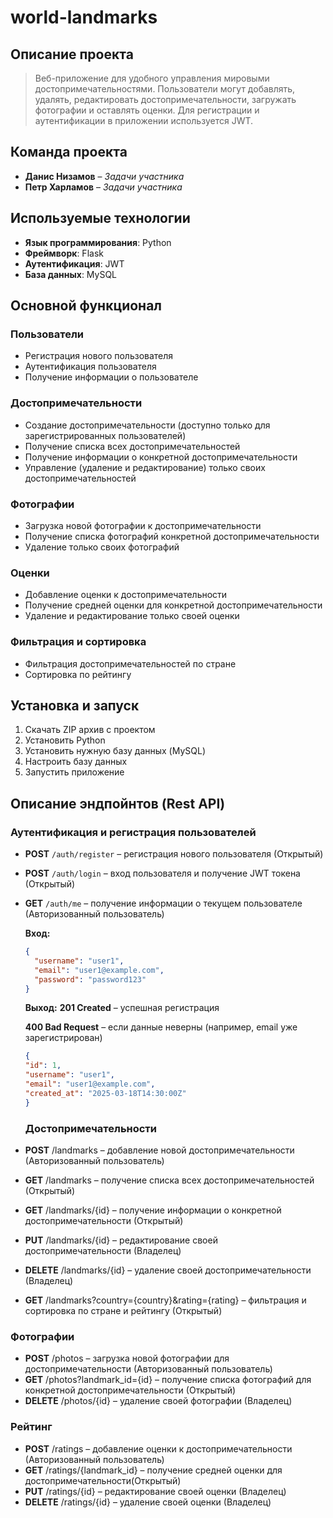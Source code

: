 # world-landmarks

## Описание проекта
> Веб-приложение для удобного управления мировыми достопримечательностями. Пользователи могут добавлять, удалять, редактировать достопримечательности, загружать фотографии и оставлять оценки. Для регистрации и аутентификации в приложении используется JWT.

## Команда проекта
- **Данис Низамов** – *Задачи участника*
- **Петр Харламов** – *Задачи участника*

## Используемые технологии
- **Язык программирования**: Python
- **Фреймворк**: Flask
- **Аутентификация**: JWT
- **База данных**: MySQL

## Основной функционал

### Пользователи
- Регистрация нового пользователя
- Аутентификация пользователя
- Получение информации о пользователе

### Достопримечательности
- Создание достопримечательности (доступно только для зарегистрированных пользователей)
- Получение списка всех достопримечательностей
- Получение информации о конкретной достопримечательности
- Управление (удаление и редактирование) только своих достопримечательностей

### Фотографии
- Загрузка новой фотографии к достопримечательности
- Получение списка фотографий конкретной достопримечательности
- Удаление только своих фотографий

### Оценки
- Добавление оценки к достопримечательности
- Получение средней оценки для конкретной достопримечательности
- Удаление и редактирование только своей оценки

### Фильтрация и сортировка
- Фильтрация достопримечательностей по стране
- Сортировка по рейтингу

## Установка и запуск
1. Скачать ZIP архив с проектом
2. Установить Python
3. Установить нужную базу данных (MySQL)
4. Настроить базу данных
5. Запустить приложение

## Описание эндпойнтов (Rest API)

### Аутентификация и регистрация пользователей

- **POST** `/auth/register` – регистрация нового пользователя (Открытый)
- **POST** `/auth/login` – вход пользователя и получение JWT токена (Открытый)
- **GET** `/auth/me` – получение информации о текущем пользователе (Авторизованный пользователь)
  
  **Вход:**
  ```json
  {
    "username": "user1",
    "email": "user1@example.com",
    "password": "password123"
  }
  ```
  **Выход:**
  **201 Created** – успешная регистрация

  **400 Bad Request** – если данные неверны (например, email уже зарегистрирован)

  ```json
  {
  "id": 1,
  "username": "user1",
  "email": "user1@example.com",
  "created_at": "2025-03-18T14:30:00Z"
  }
  ```

  
  ### Достопримечательности
  
 - **POST** /landmarks – добавление новой достопримечательности (Авторизованный пользователь)

 - **GET** /landmarks – получение списка всех достопримечательностей (Открытый)
  
 - **GET** /landmarks/{id} – получение информации о конкретной достопримечательности (Открытый)
  
 - **PUT** /landmarks/{id} – редактирование своей достопримечательности (Владелец)
  
 - **DELETE** /landmarks/{id} – удаление своей достопримечательности (Владелец)
  
 - **GET** /landmarks?country={country}&rating={rating} – фильтрация и сортировка по стране и рейтингу (Открытый)

  ### Фотографии
 - **POST** /photos – загрузка новой фотографии для достопримечательности (Авторизованный пользователь)
 - **GET** /photos?landmark_id={id} – получение списка фотографий для конкретной достопримечательности (Открытый)
 - **DELETE** /photos/{id} – удаление своей фотографии (Владелец)

  ### Рейтинг
  - **POST** /ratings – добавление оценки к достопримечательности (Авторизованный пользователь)
  - **GET** /ratings/{landmark_id} – получение средней оценки для достопримечательности(Открытый)
  - **PUT** /ratings/{id} – редактирование своей оценки (Владелец)
  - **DELETE** /ratings/{id} – удаление своей оценки (Владелец)




